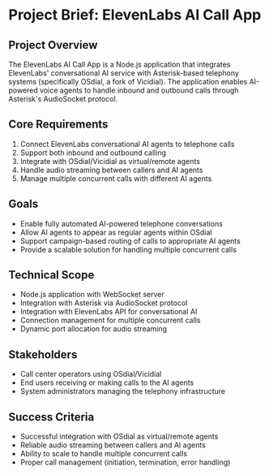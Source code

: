 # Project Brief: ElevenLabs AI Call App

## Project Overview
The ElevenLabs AI Call App is a Node.js application that integrates ElevenLabs' conversational AI service with Asterisk-based telephony systems (specifically OSdial, a fork of Vicidial). The application enables AI-powered voice agents to handle inbound and outbound calls through Asterisk's AudioSocket protocol.

## Core Requirements
1. Connect ElevenLabs conversational AI agents to telephone calls
2. Support both inbound and outbound calling
3. Integrate with OSdial/Vicidial as virtual/remote agents
4. Handle audio streaming between callers and AI agents
5. Manage multiple concurrent calls with different AI agents

## Goals
- Enable fully automated AI-powered telephone conversations
- Allow AI agents to appear as regular agents within OSdial
- Support campaign-based routing of calls to appropriate AI agents
- Provide a scalable solution for handling multiple concurrent calls

## Technical Scope
- Node.js application with WebSocket server
- Integration with Asterisk via AudioSocket protocol
- Integration with ElevenLabs API for conversational AI
- Connection management for multiple concurrent calls
- Dynamic port allocation for audio streaming

## Stakeholders
- Call center operators using OSdial/Vicidial
- End users receiving or making calls to the AI agents
- System administrators managing the telephony infrastructure

## Success Criteria
- Successful integration with OSdial as virtual/remote agents
- Reliable audio streaming between callers and AI agents
- Ability to scale to handle multiple concurrent calls
- Proper call management (initiation, termination, error handling)
